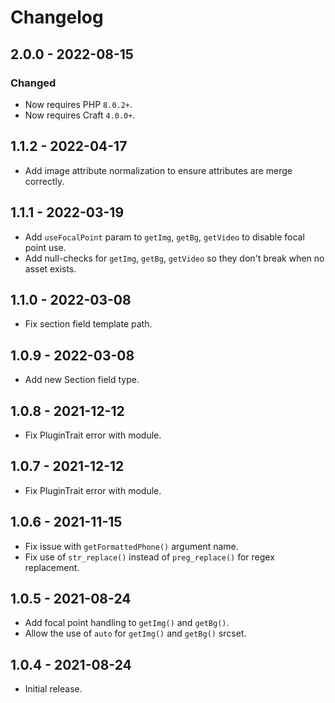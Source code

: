 # Changelog

## 2.0.0 - 2022-08-15

### Changed
- Now requires PHP `8.0.2+`.
- Now requires Craft `4.0.0+`.

## 1.1.2 - 2022-04-17

- Add image attribute normalization to ensure attributes are merge correctly.

## 1.1.1 - 2022-03-19

- Add `useFocalPoint` param to `getImg`, `getBg`, `getVideo` to disable focal point use.
- Add null-checks for `getImg`, `getBg`, `getVideo` so they don't break when no asset exists.

## 1.1.0 - 2022-03-08

- Fix section field template path.

## 1.0.9 - 2022-03-08

- Add new Section field type.

## 1.0.8 - 2021-12-12

- Fix PluginTrait error with module.

## 1.0.7 - 2021-12-12

- Fix PluginTrait error with module.

## 1.0.6 - 2021-11-15

- Fix issue with `getFormattedPhone()` argument name.
- Fix use of `str_replace()` instead of `preg_replace()` for regex replacement.

## 1.0.5 - 2021-08-24

- Add focal point handling to `getImg()` and `getBg()`.
- Allow the use of `auto` for `getImg()` and `getBg()` srcset.

## 1.0.4 - 2021-08-24

- Initial release.
